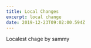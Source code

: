 ```yaml
---
title: Local Changes
excerpt: local change
date: 2019-12-23T09:02:00.594Z
---
```

Localest chage by sammy
